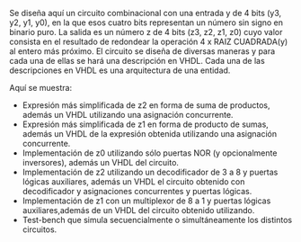 Se diseña aquí un circuito combinacional con una entrada y de 4 bits (y3, y2, y1, y0), en la que esos cuatro bits representan un número sin signo en binario puro.
La salida es un número z de 4 bits (z3, z2, z1, z0) cuyo valor consista en el resultado de redondear la operación 4 x RAIZ CUADRADA(y) al entero más próximo.
El circuito se diseña de diversas maneras y para cada una de ellas se hará una descripción en VHDL. Cada una de las descripciones en VHDL es una arquitectura de una entidad.

Aquí se muestra:
- Expresión más simplificada de z2 en forma de suma de productos, además un VHDL  utilizando una asignación concurrente.
- Expresión más simplificada de z1 en forma de producto de sumas, además un VHDL de la expresión obtenida utilizando una asignación concurrente.
- Implementación de z0 utilizando sólo puertas NOR (y opcionalmente inversores), además un VHDL del circuito.
- Implementación de z2 utilizando un decodificador de 3 a 8 y puertas lógicas auxiliares, además un VHDL el circuito obtenido con decodificador y  asignaciones concurrentes y puertas lógicas.
- Implementación de  z1 con un multiplexor de 8 a 1 y puertas lógicas auxiliares,además de un VHDL del circuito obtenido utilizando.
-  Test-bench que simula secuencialmente o simultáneamente los distintos circuitos.
